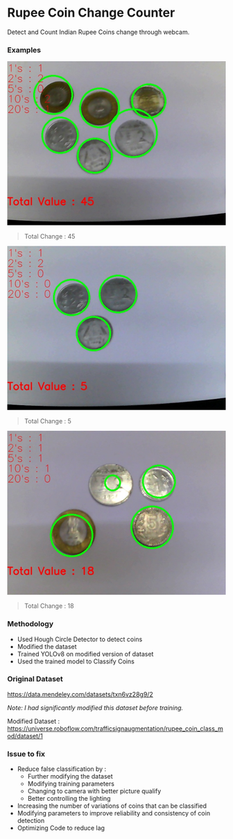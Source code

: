 # Rupee Coin Change Counter

Detect and Count Indian Rupee Coins change through webcam.

### Examples

![Example_1](/Examples/example.jpg)
> Total Change : 45

![Example_2](/Examples/example2.jpg)
> Total Change : 5

![Example_3](/Examples/example3.jpg)
> Total Change : 18

### Methodology

- Used Hough Circle Detector to detect coins
- Modified the dataset
- Trained YOLOv8 on modified version of dataset
- Used the trained model to Classify Coins

### Original Dataset

https://data.mendeley.com/datasets/txn6vz28g9/2

*Note: I had significantly modified this dataset before training.*

Modified Dataset : https://universe.roboflow.com/trafficsignaugmentation/rupee_coin_class_mod/dataset/1 


### Issue to fix
- Reduce false classification by :
    - Further modifying the dataset
    - Modifying training parameters
    - Changing to camera with better picture qualify
    - Better controlling the lighting
- Increasing the number of variations of coins that can be classified
- Modifying parameters to improve reliability and consistency of coin detection
- Optimizing Code to reduce lag